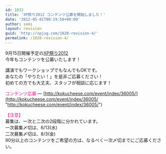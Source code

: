 ```yaml
---
id: 1032
title: 'XP祭り2012 コンテンツ公募を開始しました！'
date: '2012-05-01T00:19:58+00:00'
author: semi
layout: revision
guid: 'http://xpjug.com/1028-revision-4/'
permalink: /1028-revision-4/
---
```


9月15日開催予定の[XP祭り2012](http://xpjug.com/xp2012/ "XP祭り2012")  
今年もコンテンツを公募いたします！

講演でもワークショップでもなんでもOKです。  
あなたの「やりたい！」を是非ご応募ください！  
初めての方でも大丈夫、スタッフが相談に応じます！

<font color="#FF1493">コンテンツ応募</font> — [http://kokucheese.com/event/index/36005/](http://kokucheese.com/event/index/36005/ "http://kokucheese.com/event/index/36005/")

<font color="#FF1493">【注意】</font>  
募集は、一次と二次の2段階に分かれています。  
一次募集〆切は、6/13(水)  
二次募集〆切は、8/3(金)  
90分以上のコンテンツをご希望の方は、なるべく一次〆切までにご応募ください。